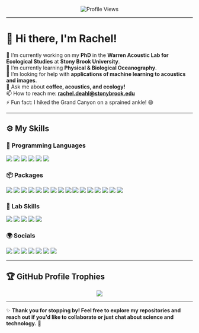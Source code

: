 <p align="center">
  <img src="https://komarev.com/ghpvc/?username=rnd22&style=flat-square&color=blue" alt="Profile Views" />
</p>

---

# 👋 Hi there, I'm Rachel!  

🔭 I’m currently working on my **PhD** in the **Warren Acoustic Lab for Ecological Studies** at **Stony Brook University**.  
🌱 I’m currently learning **Physical & Biological Oceanography**.  
🤔 I’m looking for help with **applications of machine learning to acoustics and images**.  
💬 Ask me about **coffee, acoustics, and ecology!**  
📫 How to reach me: **rachel.deahl@stonybrook.edu**  
⚡ Fun fact: I hiked the Grand Canyon on a sprained ankle! 😄  

---

## ⚙️ My Skills  

### 🚀 Programming Languages  
<p>
  <img src="https://img.shields.io/badge/-R-276DC3?style=for-the-badge&logo=r&logoColor=white" />
  <img src="https://img.shields.io/badge/-Python-3776AB?style=for-the-badge&logo=python&logoColor=white" />
  <img src="https://img.shields.io/badge/-MATLAB-0076A8?style=for-the-badge&logo=mathworks&logoColor=white" />
  <img src="https://img.shields.io/badge/-Java-007396?style=for-the-badge&logo=java&logoColor=white" />
  <img src="https://img.shields.io/badge/-C++-00599C?style=for-the-badge&logo=cplusplus&logoColor=white" />
  <img src="https://img.shields.io/badge/-SQL-CC2927?style=for-the-badge&logo=microsoft-sql-server&logoColor=white" />
</p>

### 📦 Packages  
<p>
  <img src="https://img.shields.io/badge/-SciPy-8CAAE6?style=for-the-badge&logo=scipy&logoColor=white" />
  <img src="https://img.shields.io/badge/-NumPy-013243?style=for-the-badge&logo=numpy&logoColor=white" />
  <img src="https://img.shields.io/badge/-Pandas-150458?style=for-the-badge&logo=pandas&logoColor=white" />
  <img src="https://img.shields.io/badge/-Matplotlib-4682B4?style=for-the-badge&logo=python&logoColor=white" />
  <img src="https://img.shields.io/badge/-ScikitLearn-F7931E?style=for-the-badge&logo=scikitlearn&logoColor=white" />
  <img src="https://img.shields.io/badge/-TensorFlow-FF6F00?style=for-the-badge&logo=tensorflow&logoColor=white" />
  <img src="https://img.shields.io/badge/-PyTorch-EE4C2C?style=for-the-badge&logo=pytorch&logoColor=white" />
  <img src="https://img.shields.io/badge/-Seaborn-1F77B4?style=for-the-badge&logo=python&logoColor=white" />
  <img src="https://img.shields.io/badge/-Librosa-1ABC9C?style=for-the-badge&logo=python&logoColor=white" />
  <img src="https://img.shields.io/badge/-Mir_eval-276DC3?style=for-the-badge&logo=r&logoColor=white" />
  <img src="https://img.shields.io/badge/-Dplyr-276DC3?style=for-the-badge&logo=r&logoColor=white" />
  <img src="https://img.shields.io/badge/-ggplot2-00599C?style=for-the-badge&logo=r&logoColor=white" />
  <img src="https://img.shields.io/badge/-RandomForest-1E88E5?style=for-the-badge&logo=r&logoColor=white" />
  <img src="https://img.shields.io/badge/-Caret-FFA07A?style=for-the-badge&logo=r&logoColor=white" />
  <img src="https://img.shields.io/badge/-Shiny-4682B4?style=for-the-badge&logo=r&logoColor=white" />
  <img src="https://img.shields.io/badge/-Sparklyr-4EA94B?style=for-the-badge&logo=r&logoColor=white" />
</p>

### 🔬 Lab Skills  
<p>
  <img src="https://img.shields.io/badge/-Pit%20Tagging-8A2BE2?style=for-the-badge" />
  <img src="https://img.shields.io/badge/-Light%20Traps-FF4500?style=for-the-badge" />
  <img src="https://img.shields.io/badge/-Ultrasonic%20Recorders-FFD700?style=for-the-badge" />
  <img src="https://img.shields.io/badge/-Microscopy-1E90FF?style=for-the-badge" />
  <img src="https://img.shields.io/badge/-Deploying%20Scientific%20Equipment-228B22?style=for-the-badge" />
</p>

### 🌍 Socials  
<p>
  <a href="https://twitter.com/rachelnkostelnik"><img src="https://img.shields.io/badge/-Twitter-1DA1F2?style=for-the-badge&logo=twitter&logoColor=white" /></a>
  <a href="https://www.linkedin.com/in/rachelnkostelnik/"><img src="https://img.shields.io/badge/-LinkedIn-0077B5?style=for-the-badge&logo=linkedin&logoColor=white" /></a>
  <a href="mailto:rachel.deahl@stonybrook.edu"><img src="https://img.shields.io/badge/-Gmail-D14836?style=for-the-badge&logo=gmail&logoColor=white" /></a>
  <a href="https://www.instagram.com/el_the_ecologist/"><img src="https://img.shields.io/badge/-Instagram-E4405F?style=for-the-badge&logo=instagram&logoColor=white" /></a>
  <a href="https://medium.com/@el_the_ecologist"><img src="https://img.shields.io/badge/-Medium-000000?style=for-the-badge&logo=medium&logoColor=white" /></a>
  <a href="https://substack.com/@eltheecologist"><img src="https://img.shields.io/badge/-Substack-FF6719?style=for-the-badge&logo=substack&logoColor=white" /></a>
  <a href="https://www.researchgate.net/profile/Rachel-Deahl"><img src="https://img.shields.io/badge/-ResearchGate-00CCBB?style=for-the-badge&logo=researchgate&logoColor=white" /></a>
</p>

---

## 🏆 GitHub Profile Trophies  

<p align="center">
  <img src="https://github-profile-trophy.vercel.app/?username=rnd22&theme=radical&no-bg=true&no-frame=true" />
</p>

---

✨ **Thank you for stopping by! Feel free to explore my repositories and reach out if you'd like to collaborate or just chat about science and technology.** 🚀
